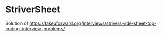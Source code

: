 # StriverSheet
Solution of https://takeuforward.org/interviews/strivers-sde-sheet-top-coding-interview-problems/
